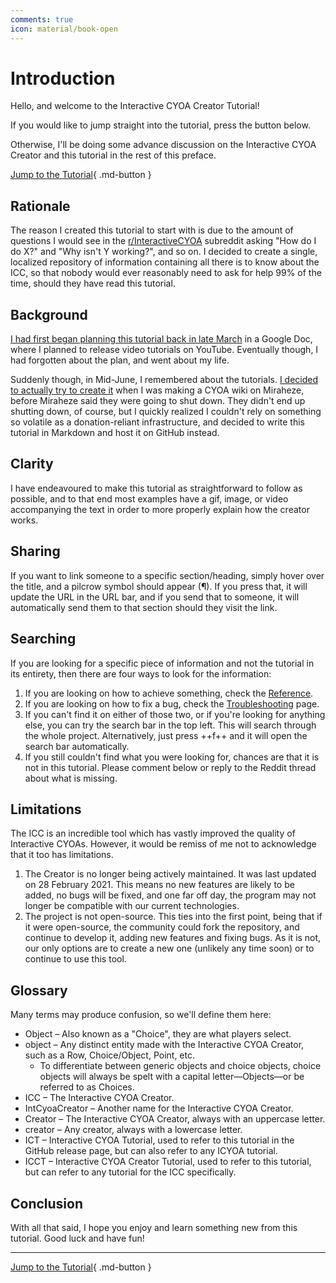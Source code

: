 ```yaml
---
comments: true
icon: material/book-open
---
```


# Introduction
Hello, and welcome to the Interactive CYOA Creator Tutorial!

If you would like to jump straight into the tutorial, press the button below.

Otherwise, I'll be doing some advance discussion on the Interactive CYOA
Creator and this tutorial in the rest of this preface.

[Jump to the Tutorial]{ .md-button }

## Rationale
The reason I created this tutorial to start with is due to the amount of
questions I would see in the [r/InteractiveCYOA] subreddit asking "How do I do
X?" and "Why isn't Y working?", and so on. I decided to create a single,
localized repository of information containing all there is to know about the
ICC, so that nobody would ever reasonably need to ask for help 99% of the time,
should they have read this tutorial.

## Background
[I had first began planning this tutorial back in late March][gdtut] in a
Google Doc, where I planned to release video tutorials on YouTube. Eventually
though, I had forgotten about the plan, and went about my life.

Suddenly though, in Mid-June, I remembered about the tutorials.
[I decided to actually try to create it][wikitut] when I was making a CYOA wiki
on Miraheze, before Miraheze said they were going to shut down. They didn't end
up shutting down, of course, but I quickly realized I couldn't rely on
something so volatile as a donation-reliant infrastructure, and decided to
write this tutorial in Markdown and host it on GitHub instead.

## Clarity
I have endeavoured to make this tutorial as straightforward to follow as
possible, and to that end most examples have a gif, image, or video
accompanying the text in order to more properly explain how the creator
works.

## Sharing
If you want to link someone to a specific section/heading, simply hover over
the title, and a pilcrow symbol should appear (¶). If you press that, it will
update the URL in the URL bar, and if you send that to someone, it will
automatically send them to that section should they visit the link.

## Searching
If you are looking for a specific piece of information and not the tutorial in
its entirety, then there are four ways to look for the information:

1. If you are looking on how to achieve something, check the [Reference].
2. If you are looking on how to fix a bug, check the [Troubleshooting] page.
3. If you can't find it on either of those two, or if you're looking for
   anything else, you can try the search bar in the top left. This will search
   through the whole project. Alternatively, just press ++f++ and it will open
   the search bar automatically.
4. If you still couldn't find what you were looking for, chances are that it is
   not in this tutorial. Please comment below or reply to the Reddit thread
   about what is missing.

## Limitations
The ICC is an incredible tool which has vastly improved the quality of
Interactive CYOAs. However, it would be remiss of me not to acknowledge that it
too has limitations.

1. The Creator is no longer being actively maintained. It was last updated
on 28 February 2021. This means no new features are likely to be added, no bugs
will be fixed, and one far off day, the program may not longer be compatible
with our current technologies.
2. The project is not open-source. This ties into the first point, being
that if it were open-source, the community could fork the repository, and
continue to develop it, adding new features and fixing bugs. As it is not, our
only options are to create a new one (unlikely any time soon) or to continue to
use this tool.

## Glossary
Many terms may produce confusion, so we'll define them here:

* Object – Also known as a "Choice", they are what players select.
* object – Any distinct entity made with the Interactive CYOA Creator, such as
a Row, Choice/Object, Point, etc.
    * To differentiate between generic objects and choice objects, choice
    objects will always be spelt with a capital letter—Objects—or be referred
    to as Choices.
* ICC – The Interactive CYOA Creator.
* IntCyoaCreator – Another name for the Interactive CYOA Creator.
* Creator – The Interactive CYOA Creator, always with an uppercase letter.
* creator – Any creator, always with a lowercase letter.
* ICT – Interactive CYOA Tutorial, used to refer to this tutorial in the GitHub
  release page, but can also refer to any ICYOA tutorial.
* ICCT – Interactive CYOA Creator Tutorial, used to refer to this tutorial, but
  can refer to any tutorial for the ICC specifically.

## Conclusion
With all that said, I hope you enjoy and learn something new from this
tutorial. Good luck and have fun!

---

[Jump to the Tutorial]{ .md-button }

<!-- URLs -->
[Jump to the Tutorial]: ../basics/
[r/InteractiveCYOA]: https://www.reddit.com/r/InteractiveCYOA
[Reference]: /appendix/reference/
[Troubleshooting]: /appendix/troubleshooting/
[gdtut]: https://docs.google.com/document/d/1OxwrY6szZnAIzZB1wymg6R-RjSK5lKFgvJHgEQkDw58/edit?usp=sharing
[wikitut]: https://cyoa.miraheze.org/wiki/Interactive_CYOA_Tutorial

<!-- BUFFER -->